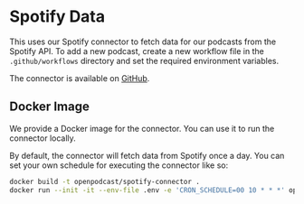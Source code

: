 # Spotify Data

This uses our Spotify connector to fetch data for our podcasts from the Spotify
API. To add a new podcast, create a new workflow file in the `.github/workflows`
directory and set the required environment variables.

The connector is available on [GitHub](https://github.com/openpodcast/spotify-connector).

## Docker Image

We provide a Docker image for the connector. You can use it to run the connector locally.

By default, the connector will fetch data from Spotify once a day.
You can set your own schedule for executing the connector like so:

```bash
docker build -t openpodcast/spotify-connector .
docker run --init -it --env-file .env -e 'CRON_SCHEDULE=00 10 * * *' openpodcast/spotify-connector
```
